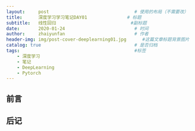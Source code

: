 ```yaml
---
layout:     post                                # 使用的布局（不需要改）
title:      深度学习学习笔记DAY01               # 标题 
subtitle:   线性回归                            #副标题
date:       2020-01-24                          # 时间
author:     zhaiyunfan                          # 作者
header-img: img/post-cover-deeplearning01.jpg      #这篇文章标题背景图片
catalog: true                                   # 是否归档
tags:                                           #标签
    - 深度学习
    - 笔记
    - DeepLearning
    - Pytorch
---
```

## 前言

## 后记
